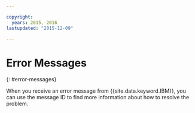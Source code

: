 ```yaml
---

copyright:
  years: 2015, 2016
lastupdated: "2015-12-09"

---
```





# Error Messages
{: #error-messages}


When you receive an error message from {{site.data.keyword.IBM}}, you can use the message ID to find more information about how to resolve the problem. 

